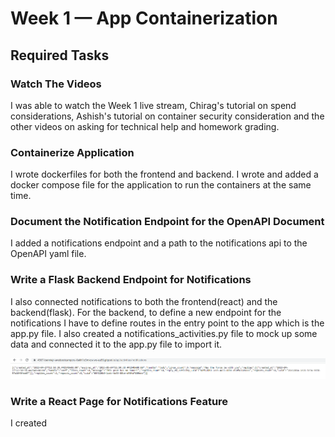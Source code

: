 # Week 1 — App Containerization

## Required Tasks

### Watch The Videos

I was able to watch the Week 1 live stream, Chirag's tutorial on spend considerations, Ashish's tutorial on container security consideration and the other videos on asking for technical help and homework grading.

### Containerize Application

I wrote dockerfiles for both the frontend and backend. I wrote and added a docker compose file for the application to run the containers at the same time.

### Document the Notification Endpoint for the OpenAPI Document

I added a notifications endpoint and a path to the notifications api to the OpenAPI yaml file. 

### Write a Flask Backend Endpoint for Notifications
I also connected notifications to both the frontend(react) and the backend(flask). For the backend, to define a new endpoint for the notifications I have to define routes in the entry point to the app which is the app.py file. I also created a notifications_activities.py file to mock up some data and connected it to the app.py file to import it.

![Flask Backend endpoint](assets/Week1-backend-notif-endpoint.png)

### Write a React Page for Notifications Feature
I created
